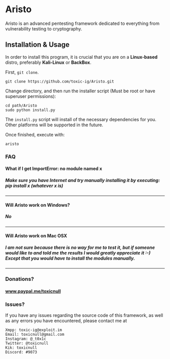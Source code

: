 # Aristo
Aristo is an advanced pentesting framework dedicated to everything from vulnerability testing to cryptography.

## Installation & Usage

In order to install this program, it is crucial that you are on a __Linux-based__ distro, preferably __Kali-Linux__ or __BackBox__.

First, `git clone`.

    git clone https://github.com/toxic-ig/Aristo.git

Change directory, and then run the installer script (Must be root or have superuser permissions):

    cd path/Aristo
    sudo python install.py

The `install.py` script will install of the necessary dependencies for you. Other platforms will be supported in the future.

Once finished, execute with:

    aristo


### FAQ
#### What if I get ImportError: no module named x
##### Make sure you have Internet and try manually installing it by executing: pip install x (whatever x is)
---------------------------
#### Will Aristo work on Windows?
##### No
---------------------------
#### Will Aristo work on Mac OSX
##### I am not sure because there is no way for me to test it, but if someone would like to and told me the results I would greatly appreciate it :-) Except that you would have to install the modules manually.
---------------------------

### Donations?
#### www.paypal.me/toxicnull

### Issues?

If you have any issues regarding the source code of this framework, as well as any errors you have encountered, please contact me at 

    Xmpp: toxic-ig@exploit.im
    Email: toxicnull@gmail.com
    Instagram: @_t0x1c
    Twitter: @toxicnull
    Kik: toxicnull
    Discord: #9073
    
